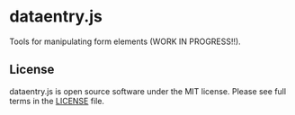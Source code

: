 dataentry.js
============

Tools for manipulating form elements (WORK IN PROGRESS!!).

## License

dataentry.js is open source software under the MIT license. Please see full terms in the [LICENSE](https://github.com/solde9/dataentry.js/blob/master/LICENSE) file.
